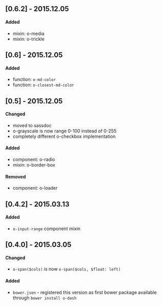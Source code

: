 ## [0.6.2] - 2015.12.05

#### Added

+ mixin: o-media
+ mixin: o-trickle

## [0.6] - 2015.12.05

#### Added

+ function: `o-md-color`
+ function: `o-closest-md-color`

## [0.5] - 2015.12.05

#### Changed

+ moved to sassdoc
+ o-grayscale is now range 0-100 instead of 0-255
+ completely different o-checkbox implementation

#### Added

+ component: o-radio
+ mixin: o-border-box

#### Removed

+ component: o-loader

## [0.4.2] - 2015.03.13

#### Added

+ `o-input-range` component mixin

## [0.4.0] - 2015.03.05

#### Changed

+ `o-span($cols)` is now `o-span($cols, $float: left)`

#### Added

+ `bower.json` - registered this version as first bower package
  available through `bower install o-dash`

